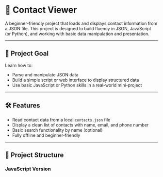# 📇 Contact Viewer

A beginner-friendly project that loads and displays contact information from a JSON file. This project is designed to build fluency in JSON, JavaScript (or Python), and working with basic data manipulation and presentation.

---

## 🚀 Project Goal

Learn how to:
- Parse and manipulate JSON data
- Build a simple script or web interface to display structured data
- Use basic JavaScript or Python skills in a real-world mini-project

---

## 🛠️ Features

- Read contact data from a local `contacts.json` file
- Display a clean list of contacts with name, email, and phone number
- Basic search functionality by name (optional)
- Fully offline and beginner-friendly

---

## 📁 Project Structure

### JavaScript Version

